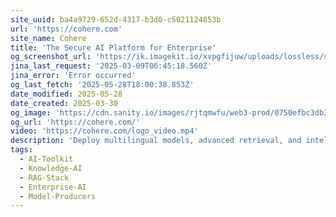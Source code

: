 ```yaml
---
site_uuid: ba4a9729-652d-4317-b3d0-c5021124853b
url: 'https://cohere.com'
site_name: Cohere
title: 'The Secure AI Platform for Enterprise'
og_screenshot_url: 'https://ik.imagekit.io/xvpgfijuw/uploads/lossless/screenshots/20250528_Cohere_og_screenshot.jpeg'
jina_last_request: '2025-03-09T06:45:18.560Z'
jina_error: 'Error occurred'
og_last_fetch: '2025-05-28T18:00:38.853Z'
date_modified: 2025-05-28
date_created: 2025-03-30
og_image: 'https://cdn.sanity.io/images/rjtqmwfu/web3-prod/0750efbc3db33b1a67bc77575525b076f0137f26-1200x630.jpg?w=1200&h=630'
og_url: 'https://cohere.com/'
video: 'https://cohere.com/logo_video.mp4'
description: 'Deploy multilingual models, advanced retrieval, and intelligent agents securely and privately — without the risks of ordinary AI.'
tags:
  - AI-Toolkit
  - Knowledge-AI
  - RAG-Stack
  - Enterprise-AI
  - Model-Producers
---
```


